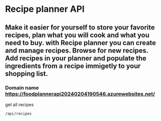 # Recipe planner API
## Make it easier for yourself to store your favorite recipes, plan what you will cook and what you need to buy. with Recipe planner you can create and manage recipes. Browse for new recipes. Add recipes in your planner and populate the ingredients from a recipe immigetly to your shopping list.

### Domain name https://foodplannerapi20240204190546.azurewebsites.net/

get all recipes
```
/api/recipes
```
